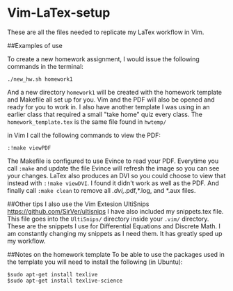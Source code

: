 # Vim-LaTex-setup
These are all the files needed to replicate my LaTex workflow in Vim.

##Examples of use
  
  To create a new homework assignment, I would issue the following commands in the terminal:
  ```
  ./new_hw.sh homework1
  ```
  And a new directory `homework1` will be created with the homework template and Makefile all set up for you. Vim and the PDF will also be opened and ready for you to work in. I also have another template I was using in an earlier class that required a small "take home" quiz every class.
  The `homework_template.tex` is the same file found in `hwtemp/`
  
  in Vim I call the following commands to view the PDF:
  ```
  :!make viewPDF
  ```
  The Makefile is configured to use Evince to read your PDF. Everytime you call `:make` and update the file Evince will refresh the image so you can see your changes.
    LaTex also produces an DVI so you could choose to view that instead with `:!make viewDVI`. I found it didn't work as well as the PDF.
    And finally call `:make clean` to remove all *.dvi,*.pdf,*.log, and *.aux files.
  
##Other tips
  I also use the Vim Extesion UltiSnips https://github.com/SirVer/ultisnips
  I have also included my snippets.tex file. This file goes into the `UltiSnips/` directory inside your `.vim/` directory. These are the snippets I use for Differential Equations and Discrete Math. I am constantly changing my snippets as I need them. It has greatly sped up my workflow.

##Notes on the homework template
  To be able to use the packages used in the template you will need to install the following (in Ubuntu):
  ```
  $sudo apt-get install texlive
  $sudo apt-get install texlive-science
  ```
